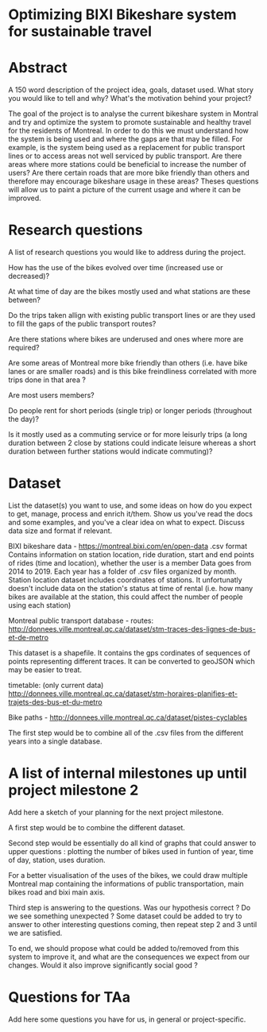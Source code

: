 # Optimizing BIXI Bikeshare system for sustainable travel

# Abstract
A 150 word description of the project idea, goals, dataset used. What story you would like to tell and why? What's the motivation behind your project?

The goal of the project is to analyse the current bikeshare system in Montral and try and optimize the system to promote sustainable and healthy travel for the residents of Montreal. In order to do this we must understand how the system is being used and where the gaps are that may be filled. For example, is the system being used as a replacement for public transport lines or to access areas not well serviced by public transport. Are there areas where more stations could be beneficial to increase the number of users? Are there certain roads that are more bike friendly than others and therefore may encourage bikeshare usage in these areas? Theses questions will allow us to paint a picture of the current usage and where it can be improved. 

# Research questions
A list of research questions you would like to address during the project. 

How has the use of the bikes evolved over time (increased use or decreased)?

At what time of day are the bikes mostly used and what stations are these between?

Do the trips taken allign with existing public transport lines or are they used to fill the gaps of the public transport routes?

Are there stations where bikes are underused and ones where more are required?

Are some areas of Montreal more bike friendly than others (i.e. have bike lanes or are smaller roads) and is this bike freindliness correlated with more trips done in that area ?

Are most users members?

Do people rent for short periods (single trip) or longer periods (throughout the day)?

Is it mostly used as a commuting service or for more leisurly trips (a long duration between 2 close by stations could indicate leisure whereas a short duration between further stations would indicate commuting)?





# Dataset
List the dataset(s) you want to use, and some ideas on how do you expect to get, manage, process and enrich it/them. Show us you've read the docs and some examples, and you've a clear idea on what to expect. Discuss data size and format if relevant.

BIXI bikeshare data - 
https://montreal.bixi.com/en/open-data
.csv format
Contains information on station location, ride duration, start and end points of rides (time and location), whether the user is a member
Data goes from 2014 to 2019. Each year has a folder of .csv files organized by month. 
Station location dataset includes coordinates of stations.
It unfortunatly doesn't include data on the station's status at time of rental (i.e. how many bikes are available at the station, this could affect the number of people using each station)

Montreal public transport database - 
routes:
http://donnees.ville.montreal.qc.ca/dataset/stm-traces-des-lignes-de-bus-et-de-metro

This dataset is a shapefile. It contains the gps cordinates of sequences of points representing different traces. It can be converted to geoJSON which may be easier to treat.

timetable: (only current data)
http://donnees.ville.montreal.qc.ca/dataset/stm-horaires-planifies-et-trajets-des-bus-et-du-metro

Bike paths - http://donnees.ville.montreal.qc.ca/dataset/pistes-cyclables

The first step would be to combine all of the .csv files from the different years into a single database. 

# A list of internal milestones up until project milestone 2
Add here a sketch of your planning for the next project milestone.

A first step would be to combine the different dataset.

Second step would be essentially do all kind of graphs that could answer to upper questions : plotting the number of bikes used in funtion of year, time of day, station, uses duration.

For a better visualisation of the uses of the bikes, we could draw multiple Montreal map containing the informations of public transportation, main bikes road and bixi main axis.

Third step is answering to the questions. Was our hypothesis correct ? Do we see something unexpected ? Some dataset could be added to try to answer to other interesting questions coming, then repeat step 2 and 3 until we are satisfied.

To end, we should propose what could be added to/removed from this system to improve it, and what are the consequences we expect from our changes. Would it also improve significantly social good ?

# Questions for TAa
Add here some questions you have for us, in general or project-specific.
